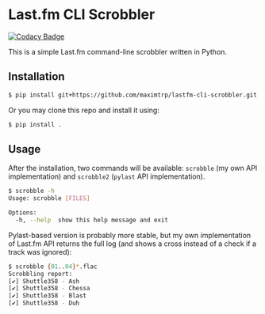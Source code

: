 # Last.fm CLI Scrobbler

[![Codacy Badge](https://app.codacy.com/project/badge/Grade/2ef30d84737c4e509dd16a45e63b8d98)](https://www.codacy.com/gh/maximtrp/lastfm-cli-scrobbler/dashboard?utm_source=github.com&amp;utm_medium=referral&amp;utm_content=maximtrp/lastfm-cli-scrobbler&amp;utm_campaign=Badge_Grade)

This is a simple Last.fm command-line scrobbler written in Python.

## Installation

```bash
$ pip install git+https://github.com/maximtrp/lastfm-cli-scrobbler.git
```

Or you may clone this repo and install it using:

```bash
$ pip install .
```

## Usage 

After the installation, two commands will be available: `scrobble` (my own API implementation) and `scrobble2` (`pylast` API implementation).

```bash
$ scrobble -h
Usage: scrobble [FILES]

Options:
  -h, --help  show this help message and exit
```

Pylast-based version is probably more stable, but my own implementation of Last.fm API returns the full log (and shows a cross instead of a check if a track was ignored):

```bash
$ scrobble {01..04}*.flac
Scrobbling report:
[✔] Shuttle358 - Ash
[✔] Shuttle358 - Chessa
[✔] Shuttle358 - Blast
[✔] Shuttle358 - Duh
```
